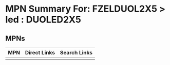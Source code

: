 



# MPN Summary For: FZELDUOL2X5 > led : DUOLED2X5

## MPNs
  

|MPN|Direct Links|Search Links|
| :--- | :--- | :--- |
||||
